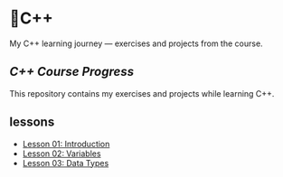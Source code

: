 # 📌C++
My C++ learning journey — exercises and projects from the course.
## *C++ Course Progress*  

This repository contains my exercises and projects while learning C++.  

## lessons 
- [Lesson 01: Introduction](lesson-01-introduction/)  
- [Lesson 02: Variables](lesson-02-variables/)  
- [Lesson 03: Data Types](lesson-03-dataTypes/)   
